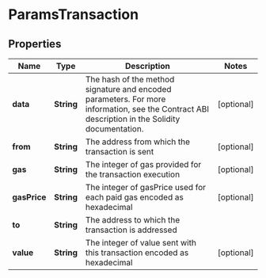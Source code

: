 

# ParamsTransaction


## Properties

| Name | Type | Description | Notes |
|------------ | ------------- | ------------- | -------------|
|**data** | **String** | The hash of the method signature and encoded parameters. For more information, see the Contract ABI description in the Solidity documentation. |  [optional] |
|**from** | **String** | The address from which the transaction is sent |  [optional] |
|**gas** | **String** | The integer of gas provided for the transaction execution |  [optional] |
|**gasPrice** | **String** | The integer of gasPrice used for each paid gas encoded as hexadecimal |  [optional] |
|**to** | **String** | The address to which the transaction is addressed |  |
|**value** | **String** | The integer of value sent with this transaction encoded as hexadecimal |  [optional] |



